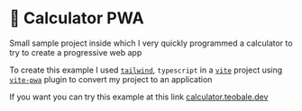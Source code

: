 # 🧮 Calculator PWA 

Small sample project inside which I very quickly programmed a calculator to try to create a progressive web app

To create this example I used [`tailwind`](https://tailwindcss.com/), `typescript` in a [`vite`](https://vitejs.dev/) project using [`vite-pwa`](https://vite-pwa-org.netlify.app/) plugin to convert my project to an application 

If you want you can try this example at this link [calculator.teobale.dev](https://calculator.teobale.dev)

